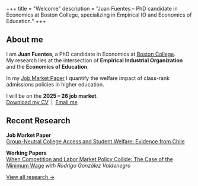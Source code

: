 +++
title = "Welcome"
description = "Juan Fuentes – PhD candidate in Economics at Boston College, specializing in Empirical IO and Economics of Education."
+++

## About me

I am **Juan Fuentes**, a PhD candidate in Economics at [Boston College](https://www.bc.edu/bc-web/schools/morrissey/departments/economics.html).  
My research lies at the intersection of **Empirical Industrial Organization** and the **Economics of Education**.

In my [Job Market Paper](/research/jmp/) I quantify the welfare impact of class-rank admissions policies in higher education.

I will be on the **2025 – 26 job market**.  
[Download my CV](/cv/) | [Email me](mailto:fuentejc@bc.edu)

## Recent Research

**Job Market Paper**  
[Group-Neutral College Access and Student Welfare: Evidence from Chile](/research/jmp/)

**Working Papers**  
[When Competition and Labor Market Policy Collide: The Case of the Minimum Wage](/research/min-wage-beer/)
*with Rodrigo González Valdenegro*

[View all research →](/research/)
